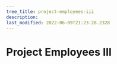 ```yaml
---
tree_title: project-employees-iii
description: 
last_modified: 2022-06-09T21:23:28.2328
---
```


# Project Employees III
